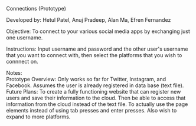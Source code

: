 Connections (Prototype)

Developed by: 
  Hetul Patel, Anuj Pradeep, Alan Ma, Efren Fernandez

Objective: 
  To connect to your various social media apps by exchanging just one username. 
  
Instructions: 
  Input username and password and the other user's username that you want to connect with, then select the platforms that you wish to 
  connnect on.

  Notes:  
    Prototype Overview:
    Only works so far for Twitter, Instagram, and Facebook. Assumes the user is already registered in data base (text file).
    Future Plans: 
      To create a fully functioning website that can register new users and save their information to the cloud. Then be able to access           that information from the cloud instead of the text file. To actually use the page elements instead of using tab presses and enter 
      presses. Also wish to expand to more platforms. 



